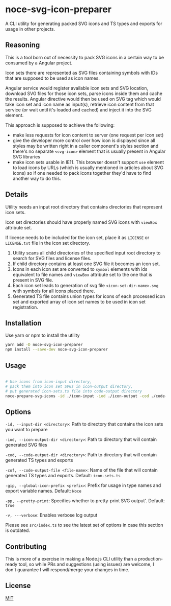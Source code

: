 # noce-svg-icon-preparer

A CLI utility for generating packed SVG icons and TS types and exports for usage in other projects.

## Reasoning

This is a tool born out of necessity to pack SVG icons in a certain way to be consumed by a Angular project.

Icon sets there are represented as SVG files containing symbols with IDs that are supposed to be used as icon names.

Angular service would register available icon sets and SVG location, download SVG files for those icon sets,
parse icons inside them and cache the results. Angular directive would then be used on SVG tag
which would take icon set and icon name as input(s), retrieve icon content from that service
(or wait until it's loaded and cached) and inject it into the SVG element.

This approach is supposed to achieve the following:
- make less requests for icon content to server (one request per icon set)
- give the developer more control over how icon is displayed since all styles may be written
right in a caller component's styles section and there's no separate `<svg-icon>` element that is usually present in
Angular SVG libraries
- make icon sets usable in IE11. This browser doesn't support `use` element to load icons by URLs (which is usually
mentioned in articles about SVG icons) so if one needed to pack icons together they'd have to find another way to do
this.

## Details

Utility needs an input root directory that contains directories that represent icon sets.

Icon set directories should have properly named SVG icons with `viewBox` attribute set.

If license needs to be included for the icon set, place it as `LICENSE` or `LICENSE.txt` file in the icon set directory.

1. Utility scans all child directories of the specified input root directory to search for SVG files and license files.
2. If child directory contains at least one SVG file it becomes an icon set.
3. Icons in each icon set are converted to `symbol` elements with ids equivalent to file names and `viewBox` attribute
set to the one that is present in SVG file.
4. Each icon set leads to generation of svg file `<icon-set-dir-name>.svg` with symbols for all icons placed there.
5. Generated TS file contains union types for icons of each processed icon set and exported array of icon set names
to be used in icon set registration.

## Installation

Use yarn or npm to install the utility

```bash
yarn add -D noce-svg-icon-preparer
npm install --save-dev noce-svg-icon-preparer
```

## Usage

```bash

# Use icons from icon-input directory,
# pack them into icon set SVGs in icon-output directory,
# put generated icon-sets.ts file into code-output directory
noce-prepare-svg-icons -id ./icon-input -iod ./icon-output -cod ./code-output
```

## Options

`-id, --input-dir <directory>`: Path to directory that contains the icon sets you want to prepare

`-iod, --icon-output-dir <directory>`: Path to directory that will contain generated SVG files

`-cod, --code-output-dir <directory>`: Path to directory that will contain generated TS types and exports

`-cof, --code-output-file <file-name>`: Name of the file that will contain generated TS types and exports. Default:
`icon-sets.ts`

`-gip, --global-icon-prefix <prefix>`: Prefix for usage in type names and export variable names. Default: `Noce`

`-pp, --pretty-print`: Specifies whether to pretty-print SVG output'. Default: `true`

`-v, ---verbose`: Enables verbose log output

Please see `src/index.ts` to see the latest set of options in case this section is outdated.


## Contributing
This is more of a exercise in making a Node.js CLI utility than a production-ready tool, so while PRs and suggestions
(using issues) are welcome, I don't guarantee I will respond/merge your changes in time.

## License
[MIT](https://choosealicense.com/licenses/mit/)
